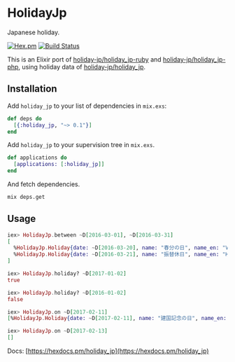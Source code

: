 HolidayJp
==
Japanese holiday.

[![Hex.pm](https://img.shields.io/hexpm/v/holiday_jp.svg)](https://hex.pm/packages/holiday_jp)
[![Build Status](https://travis-ci.org/ne-sachirou/holiday_jp-elixir.svg?branch=master)](https://travis-ci.org/ne-sachirou/holiday_jp-elixir)

This is an Elixir port of [holiday-jp/holiday_jp-ruby](https://github.com/holiday-jp/holiday_jp-ruby) and [holiday-jp/holiday_jp-php](https://github.com/holiday-jp/holiday_jp-php), using holiday data of [holiday-jp/holiday_jp](https://github.com/holiday-jp/holiday_jp).

Installation
--
Add `holiday_jp` to your list of dependencies in `mix.exs`:

```elixir
def deps do
  [{:holiday_jp, "~> 0.1"}]
end
```

Add `holiday_jp` to your supervision tree in `mix.exs`.

```elixir
def applications do
  [applications: [:holiday_jp]]
end
```

And fetch dependencies.

```sh
mix deps.get
```

Usage
--
```elixir
iex> HolidayJp.between ~D[2016-03-01], ~D[2016-03-31]
[
  %HolidayJp.Holiday{date: ~D[2016-03-20], name: "春分の日", name_en: "Vernal Equinox Day", week: "日", week_en: "Sunday"},
  %HolidayJp.Holiday{date: ~D[2016-03-21], name: "振替休日", name_en: "Holiday in lieu", week: "月", week_en: "Monday"},
]

iex> HolidayJp.holiday? ~D[2017-01-02]
true

iex> HolidayJp.holiday? ~D[2016-01-02]
false

iex> HolidayJp.on ~D[2017-02-11]
[%HolidayJp.Holiday{date: ~D[2017-02-11], name: "建国記念の日", name_en: "National Foundation Day", week: "土", week_en: "Saturday"}]

iex> HolidayJp.on ~D[2017-02-13]
[]
```

Docs: [https://hexdocs.pm/holiday_jp](https://hexdocs.pm/holiday_jp)
